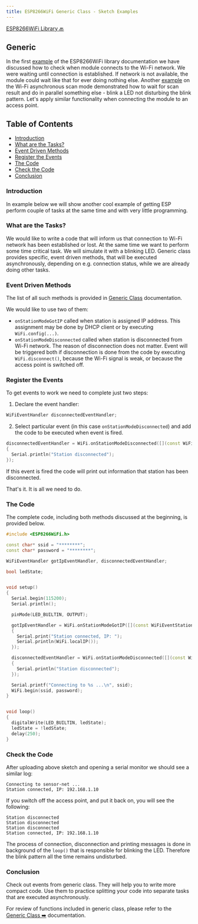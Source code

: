 ```yaml
---
title: ESP8266WiFi Generic Class - Sketch Examples
---
```


[ESP8266WiFi Library :back:](readme.md#generic)


## Generic

In the first [example](readme.md#quick-start) of the ESP8266WiFi library documentation we have discussed how to check when module connects to the Wi-Fi network. We were waiting until connection is established. If network is not available, the module could wait like that for ever doing nothing else. Another [example](scan-examples.md#async-scan) on the Wi-Fi asynchronous scan mode demonstrated how to wait for scan result and do in parallel something else - blink a LED not disturbing the blink pattern. Let's apply similar functionality when connecting the module to an access point.


## Table of Contents
  * [Introduction](#introduction)
  * [What are the Tasks?](#what-are-the-tasks)
  * [Event Driven Methods](#event-driven-methods)
  * [Register the Events](#register-the-events)
  * [The Code](#the-code)
  * [Check the Code](#check-the-code)
  * [Conclusion](#conclusion)


### Introduction

In example below we will show another cool example of getting ESP perform couple of tasks at the same time and with very little programming. 


### What are the Tasks?

We would like to write a code that will inform us that connection to Wi-Fi network has been established or lost. At the same time we want to perform some time critical task. We will simulate it with a blinking LED. Generic class provides specific, event driven methods, that will be executed asynchronously, depending on e.g. connection status, while we are already doing other tasks.


### Event Driven Methods

The list of all such methods is provided in [Generic Class](generic-class.md) documentation.

We would like to use two of them:
* `onStationModeGotIP` called when station is assigned IP address. This assignment may be done  by DHCP client or by executing `WiFi.config(...)`.
* `onStationModeDisconnected` called when station is disconnected from Wi-Fi network. The reason of disconnection does not matter. Event will be triggered both if disconnection is done from the code by executing `WiFi.disconnect()`, because the Wi-Fi signal is weak, or because the access point is switched off. 


### Register the Events

To get events to work we need to complete just two steps:

1. Declare the event handler:

  ```cpp
  WiFiEventHandler disconnectedEventHandler;
  ```

2. Select particular event (in this case `onStationModeDisconnected`) and add the code to be executed when event is fired.

  ```cpp
  disconnectedEventHandler = WiFi.onStationModeDisconnected([](const WiFiEventStationModeDisconnected& event)
  {
    Serial.println("Station disconnected");
  });
  ```
If this event is fired the code will print out information that station has been disconnected.

That's it. It is all we need to do. 


### The Code

The complete code, including both methods discussed at the beginning, is provided below.

```cpp
#include <ESP8266WiFi.h>

const char* ssid = "********";
const char* password = "********";

WiFiEventHandler gotIpEventHandler, disconnectedEventHandler;

bool ledState;


void setup()
{
  Serial.begin(115200);
  Serial.println();

  pinMode(LED_BUILTIN, OUTPUT);

  gotIpEventHandler = WiFi.onStationModeGotIP([](const WiFiEventStationModeGotIP& event)
  {
    Serial.print("Station connected, IP: ");
    Serial.println(WiFi.localIP());
  });

  disconnectedEventHandler = WiFi.onStationModeDisconnected([](const WiFiEventStationModeDisconnected& event)
  {
    Serial.println("Station disconnected");
  });

  Serial.printf("Connecting to %s ...\n", ssid);
  WiFi.begin(ssid, password);
}


void loop()
{
  digitalWrite(LED_BUILTIN, ledState);
  ledState = !ledState;
  delay(250);
}
```

### Check the Code

After uploading above sketch and opening a serial monitor we should see a similar log:

```
Connecting to sensor-net ...
Station connected, IP: 192.168.1.10
```

If you switch off the access point, and put it back on, you will see the following:

```
Station disconnected
Station disconnected
Station disconnected
Station connected, IP: 192.168.1.10
```

The process of connection, disconnection and printing messages is done in background of the `loop()` that is responsible for blinking the LED. Therefore the blink pattern all the time remains undisturbed.


### Conclusion

Check out events from generic class. They will help you to write more compact code. Use them to practice splitting your code into separate tasks that are executed asynchronously.


For review of functions included in generic class, please refer to the [Generic Class :arrow_right:](generic-class.md) documentation.

